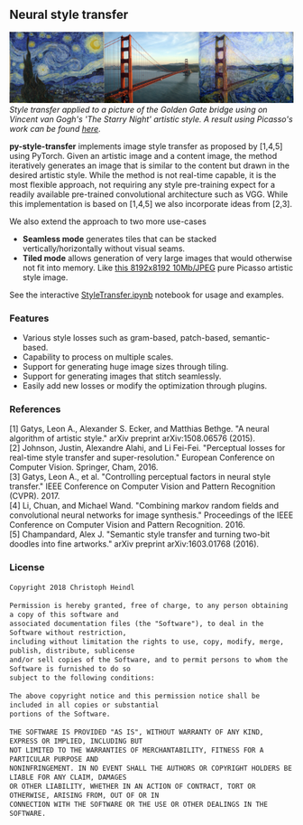 
## Neural style transfer

![](etc/bridge_vangogh.png)
*Style transfer applied to a picture of the Golden Gate bridge using on Vincent van Gogh's 'The Starry Night' artistic style. A result using Picasso's work can be found [here](etc/bridge_picasso.png).*

**py-style-transfer** implements image style transfer as proposed by [1,4,5] using PyTorch. Given an artistic image and a content image, the method iteratively generates an image that is similar to the content but drawn in the desired artistic style. While the method is not real-time capable, it is the most flexible approach, not requiring any style pre-training expect for a readily available pre-trained convolutional architecture such as VGG. While this implementation is based on [1,4,5] we also incorporate ideas from [2,3].

We also extend the approach to two more use-cases
 - **Seamless mode** generates tiles that can be stacked vertically/horizontally without visual seams.
 - **Tiled mode** allows generation of very large images that would otherwise not fit into memory. Like [this 8192x8192 10Mb/JPEG](https://drive.google.com/file/d/1modc1iGmTUx4LGbh-ZCTZsXxjujf-eHQ/view?usp=sharing) pure Picasso artistic style image.

See the interactive [StyleTransfer.ipynb](StyleTransfer.ipynb) notebook for usage and examples.

### Features
 - Various style losses such as gram-based, patch-based, semantic-based.
 - Capability to process on multiple scales.
 - Support for generating huge image sizes through tiling.
 - Support for generating images that stitch seamlessly.
 - Easily add new losses or modify the optimization through plugins.

### References

 [1] Gatys, Leon A., Alexander S. Ecker, and Matthias Bethge. "A neural algorithm of artistic style." arXiv preprint arXiv:1508.06576 (2015).</br>
 [2] Johnson, Justin, Alexandre Alahi, and Li Fei-Fei. "Perceptual losses for real-time style transfer and super-resolution." European Conference on Computer Vision. Springer, Cham, 2016.</br>
 [3] Gatys, Leon A., et al. "Controlling perceptual factors in neural style transfer." IEEE Conference on Computer Vision and Pattern Recognition (CVPR). 2017.</br>
 [4] Li, Chuan, and Michael Wand. "Combining markov random fields and convolutional neural networks for image synthesis." Proceedings of the IEEE Conference on Computer Vision and Pattern Recognition. 2016.</br>
 [5] Champandard, Alex J. "Semantic style transfer and turning two-bit doodles into fine artworks." arXiv preprint arXiv:1603.01768 (2016).</br>
 

### License

```
Copyright 2018 Christoph Heindl

Permission is hereby granted, free of charge, to any person obtaining a copy of this software and
associated documentation files (the "Software"), to deal in the Software without restriction,
including without limitation the rights to use, copy, modify, merge, publish, distribute, sublicense
and/or sell copies of the Software, and to permit persons to whom the Software is furnished to do so
subject to the following conditions:

The above copyright notice and this permission notice shall be included in all copies or substantial
portions of the Software.

THE SOFTWARE IS PROVIDED "AS IS", WITHOUT WARRANTY OF ANY KIND, EXPRESS OR IMPLIED, INCLUDING BUT
NOT LIMITED TO THE WARRANTIES OF MERCHANTABILITY, FITNESS FOR A PARTICULAR PURPOSE AND
NONINFRINGEMENT. IN NO EVENT SHALL THE AUTHORS OR COPYRIGHT HOLDERS BE LIABLE FOR ANY CLAIM, DAMAGES
OR OTHER LIABILITY, WHETHER IN AN ACTION OF CONTRACT, TORT OR OTHERWISE, ARISING FROM, OUT OF OR IN
CONNECTION WITH THE SOFTWARE OR THE USE OR OTHER DEALINGS IN THE SOFTWARE.
```
